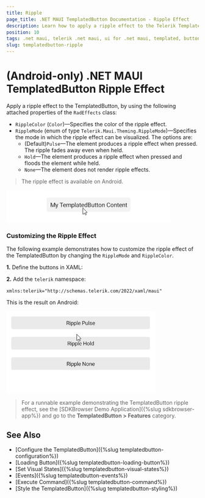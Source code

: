 ```yaml
---
title: Ripple
page_title: .NET MAUI TemplatedButton Documentation - Ripple Effect
description: Learn how to apply a ripple effect to the Telerik TemplatedButton for .NET MAUI.
position: 10
tags: .net maui, telerik .net maui, ui for .net maui, templated, button, microsoft .net maui, ripple
slug: templatedbutton-ripple
---
```


# (Android-only) .NET MAUI TemplatedButton Ripple Effect

Apply a ripple effect to the TemplatedButton, by using the following attached properties of the `RadEffects` class:

* `RippleColor` (`Color`)&mdash;Specifies the color of the ripple effect.
* `RippleMode` (enum of type `Telerik.Maui.Theming.RippleMode`)&mdash;Specifies the mode in which the ripple effect can be visualized. The options are:
	* (Default)`Pulse`&mdash;The element produces a ripple effect when pressed. The ripple fades away even when held.
	* `Hold`&mdash;The element produces a ripple effect when pressed and floods the element while held.
	* `None`&mdash;The element does not render ripple effects.

> The ripple effect is available on Android.

![.NET MAUI TemplatedButton ripple effect](images/templatedbutton-default-ripple-effect.gif)

### Customizing the Ripple Effect

The following example demonstrates how to customize the ripple effect of the TemplatedButton by changing the `RippleMode` and `RippleColor`.

**1.** Define the buttons in XAML:

<snippet id='templatedbutton-ripple-effect' />

**2.** Add the `telerik` namespace:

```XAML
xmlns:telerik="http://schemas.telerik.com/2022/xaml/maui"
```

This is the result on Android:

![.NET MAUI TemplatedButton ripple effect customization](images/templatedbutton-ripple-effect.gif)

> For a runnable example demonstrating the TemplatedButton ripple effect, see the [SDKBrowser Demo Application]({%slug sdkbrowser-app%}) and go to the **TemplatedButton > Features** category.

## See Also

- [Configure the TemplatedButton]({%slug templatedbutton-configuration%})
- [Loading Button]({%slug templatedbutton-loading-button%})
- [Set Visual States]({%slug templatedbutton-visual-states%})
- [Events]({%slug templatedbutton-events%})
- [Execute Command]({%slug templatedbutton-command%})
- [Style the TemplatedButton]({%slug templatedbutton-styling%})
